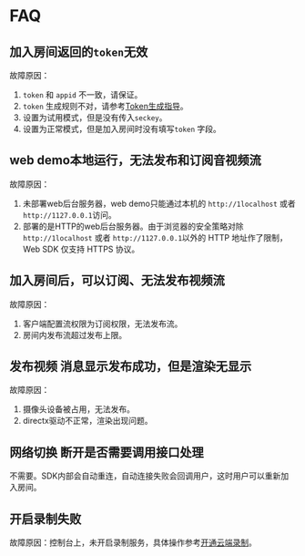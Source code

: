 # FAQ

## 加入房间返回的`token`无效

故障原因：  
1. `token` 和 `appid` 不一致，请保证。  
2. `token` 生成规则不对，请参考[Token生成指导](/video/urtc/sdk/token)。  
3. 设置为试用模式，但是没有传入`seckey`。  
4. 设置为正常模式，但是加入房间时没有填写`token` 字段。  

## web demo本地运行，无法发布和订阅音视频流

故障原因：  
1. 未部署web后台服务器，web demo只能通过本机的 `http://1localhost` 或者 `http://1127.0.0.1`访问。
2. 部署的是HTTP的web后台服务器。由于浏览器的安全策略对除`http://1localhost` 或者 `http://1127.0.0.1`以外的 HTTP 地址作了限制，Web SDK 仅支持 HTTPS 协议。

## 加入房间后，可以订阅、无法发布视频流

故障原因：  
1. 客户端配置流权限为订阅权限，无法发布流。  
2. 房间内发布流超过发布上限。  

## 发布视频 消息显示发布成功，但是渲染无显示

故障原因：  
1. 摄像头设备被占用，无法发布。  
2. directx驱动不正常，渲染出现问题。  

## 网络切换 断开是否需要调用接口处理

不需要。SDK内部会自动重连，自动连接失败会回调用户，这时用户可以重新加入房间。 

## 开启录制失败

故障原因：控制台上，未开启录制服务，具体操作参考[开通云端录制](/video/urtc/cloudRecord/openRecord)。 
